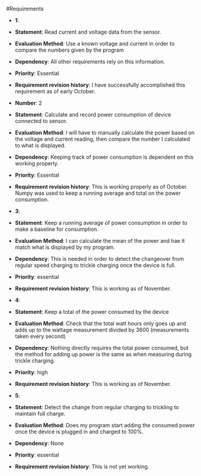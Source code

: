 #Requirements

  - **1**: 
  - **Statement**: Read current and voltage data from the sensor.
  - **Evaluation Method**: Use a known voltage and current in order to compare the numbers given by the program
  - **Dependency**: All other requirements rely on this information.
  - **Priority**: Essential
  - **Requirement revision history**: I have successfully accomplished this requirement as of early October.
  
  - **Number**: 2
  - **Statement**: Calculate and record power consumption of device connected to sensor.
  - **Evaluation Method**: I will have to manually calculate the power based on the voltage and current reading, then compare the number I calculated to what is displayed.
  - **Dependency**: Keeping track of power consumption is dependent on this working properly.
  - **Priority**: Essential
  - **Requirement revision history**: This is working properly as of October. Numpy was used to keep a running average and total on the power consumption.
  
  - **3**: 
  - **Statement**: Keep a running average of power consumption in order to make a baseline for consumption.
  - **Evaluation Method**: I can calculate the mean of the power and hae it match what is displayed by my program.
  - **Dependency**: This is needed in order to detect the changeover from regular speed charging to trickle charging once the device is full.
  - **Priority**: essential
  - **Requirement revision history**: This is working as of November.

  - **4**: 
  - **Statement**: Keep a total of the power consumed by the device
  - **Evaluation Method**: Check that the total watt hours only goes up and adds up to the wattage measurement divided by 3600 (measurements taken every second)
  - **Dependency**: Nothing directly requires the total power consumed, but the method for adding up power is the same as when measuring during trickle charging.
  - **Priority**: high
  - **Requirement revision history**: This is working as of November.
  
  - **5**: 
  - **Statement**: Detect the change from regular charging to trickling to maintain full charge.
  - **Evaluation Method**: Does my program start adding the consumed power once the device is plugged in and charged to 100%.
  - **Dependency**: None
  - **Priority**: essential
  - **Requirement revision history**: This is not yet working.
